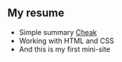 ## My resume
- Simple summary [Cheak](https://aquareeee.github.io/Aquareeee-resumeshevc.github.io/)
- Working with HTML and CSS
- And this is my first mini-site
